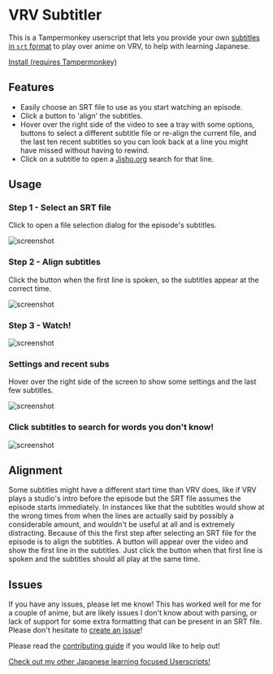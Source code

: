 # VRV Subtitler

This is a Tampermonkey userscript that lets you provide your own [subtitles in `srt` format](https://en.wikipedia.org/wiki/SubRip) to play over anime on VRV, to help with learning Japanese.

[Install (requires Tampermonkey)](https://github.com/sheodox/vrv-subtitler/raw/master/dist/vrv-subtitler.user.js)

## Features

* Easily choose an SRT file to use as you start watching an episode.
* Click a button to 'align' the subtitles.
* Hover over the right side of the video to see a tray with some options, buttons to select a
 different subtitle file or re-align the current file, and the last ten recent subtitles so you
 can look back at a line you might have missed without having to rewind.
* Click on a subtitle to open a [Jisho.org](https://jisho.org) search for that line.

## Usage

### Step 1 - Select an SRT file

Click to open a file selection dialog for the episode's subtitles.

![screenshot](https://raw.githubusercontent.com/sheodox/vrv-subtitler/master/images/select-srt.png)

### Step 2 - Align subtitles

Click the button when the first line is spoken, so the subtitles appear at the correct time.

![screenshot](https://raw.githubusercontent.com/sheodox/vrv-subtitler/master/images/align-subs.png)

### Step 3 - Watch!

![screenshot](https://raw.githubusercontent.com/sheodox/vrv-subtitler/master/images/subtitles.png)

### Settings and recent subs

Hover over the right side of the screen to show some settings and the last few subtitles.

![screenshot](https://raw.githubusercontent.com/sheodox/vrv-subtitler/master/images/tray.png)

### Click subtitles to search for words you don't know!

![screenshot](https://raw.githubusercontent.com/sheodox/vrv-subtitler/master/images/click-to-search.png)


## Alignment

Some subtitles might have a different start time than VRV does, like if VRV plays a studio's
 intro before the episode but the SRT file assumes the episode starts immediately. In instances
 like that the subtitles would show at the wrong times from when the lines are actually said by
 possibly a considerable amount, and wouldn't be useful at all and is extremely distracting.
 Because of this the first step after selecting an SRT file for the episode is to align the
 subtitles. A button will appear over the video and show the first line in the subtitles. 
 Just click the button when that first line is spoken and the subtitles should all play at the
 same time.


## Issues

If you have any issues, please let me know! This has worked well for me for a couple of anime,
but are likely issues I don't know about with parsing, or lack of support for some extra
 formatting that can be present in an SRT file. Please don't hesitate to 
 [create an issue](https://github.com/sheodox/vrv-subtitler/issues/new)!
 
Please read the [contributing guide](https://github.com/sheodox/vrv-subtitler/blob/master/CONTRIBUTING.md) if you would like to help out!

[Check out my other Japanese learning focused Userscripts!](https://github.com/sheodox/japanese-userscripts#vrv-srt-playeruserjs)
